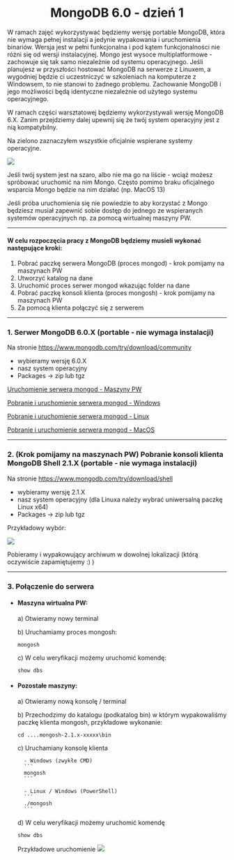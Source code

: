 <h1 align="center"> MongoDB 6.0 - dzień 1</h1>

W ramach zajęć wykorzystywać będziemy wersję portable MongoDB, która nie wymaga pełnej instalacji a jedynie wypakowania i uruchomienia binariów. Wersja jest w pełni funkcjonalna i pod kątem funkcjonalności nie różni się od wersji instalacyjnej.
Mongo jest wysoce multiplatformowe - zachowuje się tak samo niezależnie od systemu operacyjnego. Jeśli planujesz w przyszłości hostować MongoDB na serwerze z Linuxem, a wygodniej będzie ci uczestniczyć w szkoleniach na komputerze z Windowsem, to nie stanowi to żadnego problemu. Zachowanie MongoDB i jego możliwości będą identyczne niezależnie od użytego systemu operacyjnego.

W ramach części warsztatowej będziemy wykorzystywali wersję MongoDB 6.X. Zanim przejdziemy dalej upewnij się że twój system operacyjny jest z nią kompatybilny.

Na zielono zaznaczyłem wszystkie oficjalnie wspierane systemy operacyjne.

![](https://i.imgur.com/1nCx1Xj.png)

Jeśli twój system jest na szaro, albo nie ma go na liście - wciąż możesz spróbować uruchomić na nim Mongo.
Często pomimo braku oficjalnego wsparcia Mongo będzie na nim działać (np. MacOS 13)

Jeśli próba uruchomienia się nie powiedzie to aby korzystać z Mongo będziesz musiał zapewnić sobie dostęp
do jednego ze wspieranych systemów operacyjnych np. za pomocą wirtualnej maszyny PW.


---
#### W celu rozpoczęcia pracy z MongoDB będziemy musieli wykonać następujące kroki:
1. Pobrać paczkę serwera MongoDB (proces mongod) - krok pomijamy na maszynach PW
2. Utworzyć katalog na dane
3. Uruchomić proces serwer mongod wkazując folder na dane
4. Pobrać paczkę konsoli klienta (proces mongosh) - krok pomijamy na maszynach PW
5. Za pomocą klienta połączyć się z serwerem



      
---
### 1. Serwer MongoDB 6.0.X (portable - nie wymaga instalacji)

Na stronie https://www.mongodb.com/try/download/community 
- wybieramy wersję 6.0.X
- nasz system operacyjny
- Packages -> zip lub tgz

[Uruchomienie serwera mongod - Maszyny PW ](mongod_maszyny_pw.md)

[Pobranie i uruchomienie serwera mongod - Windows ](../mongo6/mongod_windows.md)

[Pobranie i uruchomienie serwera mongod - Linux ](../mongo6/mongod_linux.md)

[Pobranie i uruchomienie serwera mongod - MacOS ](../mongo6/mongod_macos.md)

---
### 2. (Krok pomijamy na maszynach PW) Pobranie konsoli klienta MongoDB Shell 2.1.X (portable - nie wymaga instalacji)


Na stronie https://www.mongodb.com/try/download/shell
- wybieramy wersję 2.1.X
- nasz system operacyjny (dla Linuxa należy wybrać uniwersalną paczkę Linux x64)
- Packages -> zip lub tgz

Przykładowy wybór:

![](https://i.imgur.com/LRjdFSx.png)

Pobieramy i wypakowujący archiwum w dowolnej lokalizacji (którą oczywiście zapamiętujemy :) )

---
### 3. Połączenie do serwera

- #### Maszyna wirtualna PW:
    a) Otwieramy nowy terminal
    
    b) Uruchamiamy proces mongosh:
    
    ```
    mongosh
    ```
    
    c) W celu weryfikacji możemy uruchomić komendę:
    
    ```
    show dbs
    ```
- #### Pozostałe maszyny:
    a) Otwieramy nową konsolę / terminal
  
    b) Przechodzimy do katalogu (podkatalog bin) w którym wypakowaliśmy paczkę klienta mongosh, przykładowe wykonanie:
    
    ```
    cd ....mongosh-2.1.x-xxxxx\bin
    ```
    
    c) Uruchamiany konsolę klienta
    
        - Windows (zwykłe CMD)
        ```
        mongosh
        ```
    
        - Linux / Windows (PowerShell)
        ```
        ./mongosh
        ```
  
    d) W celu weryfikacji możemy uruchomić komendę 
    ```
    show dbs
    ```


    Przykładowe uruchomienie
    ![](https://i.imgur.com/BqLXb9f.png)
   
